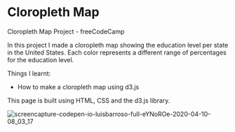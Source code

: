# Cloropleth Map
Cloropleth Map Project - freeCodeCamp

In this project I made a cloropleth map showing the education level per state in the United States. Each color represents a different range of percentages for the education level.

Things I learnt:
- How to make a cloropleth map using d3.js

This page is built using HTML, CSS and the d3.js library.

![screencapture-codepen-io-luisbarroso-full-eYNoROe-2020-04-10-08_03_17](https://user-images.githubusercontent.com/58770446/78967130-d95a9f00-7b01-11ea-9def-d21cb3e02f31.png)